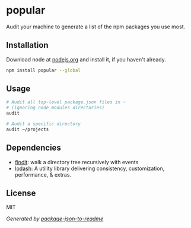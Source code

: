 # popular

Audit your machine to generate a list of the npm packages you use most.

## Installation

Download node at [nodejs.org](http://nodejs.org) and install it, if you haven't already.

```sh
npm install popular --global
```

## Usage

```sh
# Audit all top-level package.json files in ~
# (ignoring node_modules directories)
audit

# Audit a specific directory
audit ~/projects
```

## Dependencies

- [findit](https://github.com/substack/node-findit): walk a directory tree recursively with events
- [lodash](https://github.com/lodash/lodash): A utility library delivering consistency, customization, performance, &amp; extras.


## License

MIT

_Generated by [package-json-to-readme](https://github.com/zeke/package-json-to-readme)_
